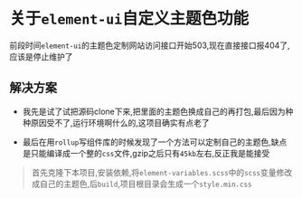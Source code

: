 # 关于`element-ui`自定义主题色功能

前段时间`element-ui`的主题色定制网站访问接口开始503,现在直接接口报404了,应该是停止维护了

## 解决方案

+ 我先是试了试把源码clone下来,把里面的主题色换成自己的再打包,最后因为种种原因受不了,运行环境啊什么的,这项目确实有点老了

+ 最后在用`rollup`写组件库的时候发现了一个方法可以定制自己的主题色,缺点是只能编译成一个整的`css`文件,gzip之后只有`45kb`左右,反正我是能接受

> 首先克隆下本项目,安装依赖,将`element-variables.scss`中的`scss`变量修改成自己的主题色,后`build`,项目根目录会生成一个`style.min.css`